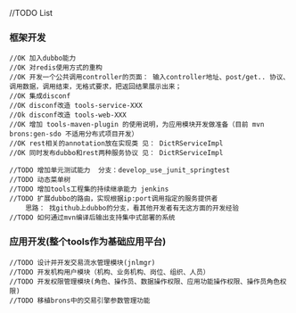 //TODO List

### 框架开发

	//OK 加入dubbo能力
	//OK 对redis使用方式的重构
	//OK 开发一个公共调用controller的页面： 输入controller地址、post/get.. 协议、调用数据，调用结束，无格式要求，把返回结果展示出来；
	//OK 集成disconf
	//OK disconf改造 tools-service-XXX
	//Ok disconf改造 tools-web-XXX 
	//OK 增加 tools-maven-plugin 的使用说明，为应用模块开发做准备（目前 mvn brons:gen-sdo 不适用分布式项目开发）
	//OK rest相关的annotation放在实现类 见： DictRServiceImpl
	//OK 同时发布dubbo和rest两种服务协议 见： DictRServiceImpl

	//TODO 增加单元测试能力  分支：develop_use_junit_springtest
	//TODO 动态菜单树
	//TODO 增加tools工程集的持续继承能力 jenkins
	//TODO 扩展dubbo的路由，实现根据ip:port调用指定的服务提供者 
		思路： 找github上dubbo的分支，看其他开发者有无这方面的开发经验
	//TODO 如何通过mvn编译后输出支持集中式部署的系统
	
### 应用开发(整个tools作为基础应用平台)
	
	//TODO 设计并开发交易流水管理模块(jnlmgr)
	//TODO 开发机构用户模块（机构、业务机构、岗位、组织、人员）
	//TODO 开发权限管理模块(角色、操作员、数据操作权限、应用功能操作权限、操作员角色权限)
	//TODO 移植brons中的交易引擎参数管理功能